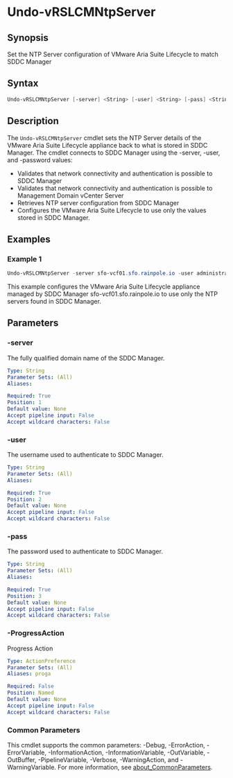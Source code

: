 # Undo-vRSLCMNtpServer

## Synopsis

Set the NTP Server configuration of VMware Aria Suite Lifecycle to match SDDC Manager

## Syntax

```powershell
Undo-vRSLCMNtpServer [-server] <String> [-user] <String> [-pass] <String> [-ProgressAction <ActionPreference>] [<CommonParameters>]
```

## Description

The `Undo-vRSLCMNtpServer` cmdlet sets the NTP Server details of the VMware Aria Suite Lifecycle appliance
back to what is stored in SDDC Manager.
The cmdlet connects to SDDC Manager using the -server, -user, and
-password values:

- Validates that network connectivity and authentication is possible to SDDC Manager
- Validates that network connectivity and authentication is possible to Management Domain vCenter Server
- Retrieves NTP server configuration from SDDC Manager
- Configures the VMware Aria Suite Lifecycle to use only the values stored in SDDC Manager.

## Examples

### Example 1

```powershell
Undo-vRSLCMNtpServer -server sfo-vcf01.sfo.rainpole.io -user administrator@vsphere.local -pass VMw@re1!
```

This example configures the VMware Aria Suite Lifecycle appliance managed by SDDC Manager sfo-vcf01.sfo.rainpole.io to use only the NTP servers found in SDDC Manager.

## Parameters

### -server

The fully qualified domain name of the SDDC Manager.

```yaml
Type: String
Parameter Sets: (All)
Aliases:

Required: True
Position: 1
Default value: None
Accept pipeline input: False
Accept wildcard characters: False
```

### -user

The username used to authenticate to SDDC Manager.

```yaml
Type: String
Parameter Sets: (All)
Aliases:

Required: True
Position: 2
Default value: None
Accept pipeline input: False
Accept wildcard characters: False
```

### -pass

The password used to authenticate to SDDC Manager.

```yaml
Type: String
Parameter Sets: (All)
Aliases:

Required: True
Position: 3
Default value: None
Accept pipeline input: False
Accept wildcard characters: False
```

### -ProgressAction

Progress Action

```yaml
Type: ActionPreference
Parameter Sets: (All)
Aliases: proga

Required: False
Position: Named
Default value: None
Accept pipeline input: False
Accept wildcard characters: False
```

### Common Parameters

This cmdlet supports the common parameters: -Debug, -ErrorAction, -ErrorVariable, -InformationAction, -InformationVariable, -OutVariable, -OutBuffer, -PipelineVariable, -Verbose, -WarningAction, and -WarningVariable. For more information, see [about_CommonParameters](http://go.microsoft.com/fwlink/?LinkID=113216).
